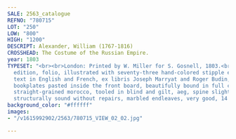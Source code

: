 ```yaml
---
SALE: 2563_catalogue
REFNO: "780715"
LOT: "250"
LOW: "800"
HIGH: "1200"
DESCRIPT: Alexander, William (1767-1816)
CROSSHEAD: The Costume of the Russian Empire.
year: 1803
TYPESET: "<br><br>London: Printed by W. Miller for S. Gosnell, 1803.<br><br>First
  edition, folio, illustrated with seventy-three hand-colored stipple engravings,
  text in English and French, ex libris Joseph Marryat and Roger Budin, with their
  bookplates pasted inside the front board, beautifully bound in full contemporary
  straight-grained morocco, tooled in blind and gilt, aeg, spine slightly sunned,
  structurally sound without repairs, marbled endleaves, very good, 14 x 10 1/4 in."
background_color: "#ffffff"
images:
- "/v1615992902/2563/780715_VIEW_02_02.jpg"

---
```

